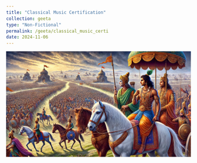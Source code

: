 ```yaml
---
title: "Classical Music Certification"
collection: geeta
type: "Non-Fictional"
permalink: /geeta/classical_music_certi
date: 2024-11-06
---
```



![png](../images/shlok_1_21_1_41.webp)
